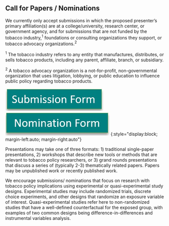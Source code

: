 ## Call for Papers / Nominations

We currently only accept submissions in which the proposed presenter’s primary affiliation(s)  are at a college/university, research center, or government agency, and for submissions that are not funded by the tobacco industry,<sup>1</sup> foundations or consulting organizations they support, or tobacco advocacy organizations.<sup>2</sup>
 
<sup>1</sup>  The tobacco industry refers to any entity that manufactures, distributes, or sells tobacco products, including any parent, affiliate, branch, or subsidiary.
 
<sup>2</sup>  A tobacco advocacy organization is a not-for-profit, non-governmental organization that uses litigation, lobbying, or public education to influence public policy regarding tobacco products.


[![Submission Form](submission_form.jpg)](https://docs.google.com/forms/d/e/1FAIpQLSfZbPQ3fzYBDddCQ7a9Bj3mHfeZOXuhW-rIMcfz5_B4t7N6ag/viewform)
[![Nomination Form](nomination_form.jpg)](https://forms.gle/RxnyWKCXAnnqm7818){:style="display:block; margin-left:auto; margin-right:auto"}



Presentations may take one of three formats: 1) traditional single-paper presentations, 2) workshops that describe new tools or methods that are relevant to tobacco policy researchers, or 3) grand rounds presentations that discuss a series of (typically 2-3) thematically related papers. Papers may be unpublished work or recently published work.

 
We encourage submissions/ nominations that focus on research with tobacco policy implications using experimental or quasi-experimental study designs. Experimental studies may include randomized trials, discrete choice experiments, and other designs that randomize an exposure variable of interest. Quasi-experimental studies refer here to non-randomized studies that have a well-defined counterfactual for the exposed group, with examples of two common designs being difference-in-differences and instrumental variables analysis.

